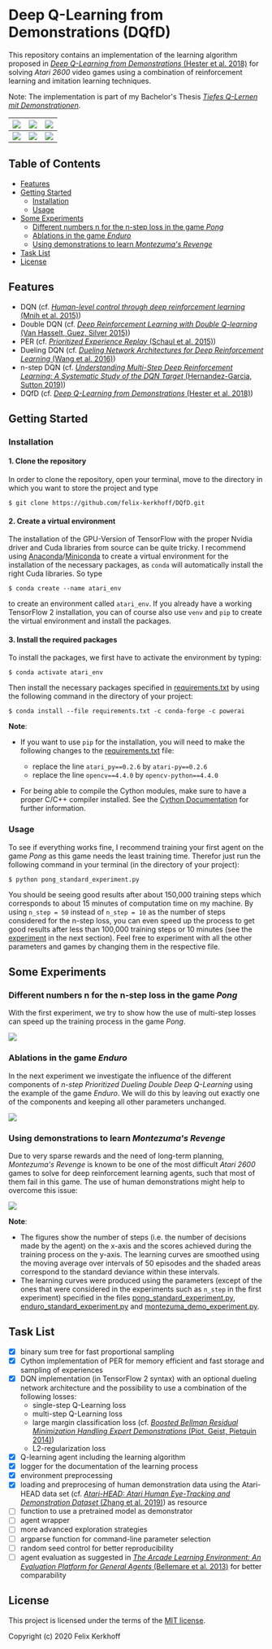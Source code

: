 # Deep Q-Learning from Demonstrations (DQfD)
This repository contains an implementation of the learning algorithm proposed in [*Deep Q-Learning from Demonstrations* (Hester et al. 2018)](https://arxiv.org/pdf/1704.03732.pdf) for solving *Atari 2600* video games using a combination of reinforcement learning and imitation learning techniques.

Note: The implementation is part of my Bachelor's Thesis [*Tiefes Q-Lernen mit Demonstrationen*](https://ins.uni-bonn.de/media/public/publication-media/BA_Skript_Felix_Kerkhoff.pdf).


| ![](figures/pong_score_21.gif) | ![](figures/breakout_score_851.gif) | ![](figures/spaceinvaders_score_3115.gif) |
| :---: | :---: | :---: |
| ![](figures/enduro_score_1815.gif) | ![](figures/mspacman_score_10391.gif) | ![](figures/montezuma_score_8000.gif)|

<!--| :---: | :---: | -->


## Table of Contents
* [Features](#features)
* [Getting Started](#gettingstarted)
    * [Installation](#installation)
    * [Usage](#usage)
* [Some Experiments](#experiments)
    * [Different numbers n for the n-step loss in the game *Pong*](#pongexp)
    * [Ablations in the game *Enduro*](#enduroexp)
    * [Using demonstrations to learn *Montezuma's Revenge*](#montezumaexp)
* [Task List](#todo)
* [License](#license)

## Features <a name="features"></a>
* DQN (cf. [*Human-level control through deep reinforcement learning* (Mnih et al. 2015)](http://klab.tch.harvard.edu/academia/classes/BAI/pdfs/MnihEtAlHassibis15NatureControlDeepRL.pdf))
* Double DQN (cf. [*Deep Reinforcement Learning with Double Q-learning* (Van Hasselt, Guez, Silver 2015)](https://arxiv.org/pdf/1509.06461.pdf))
* PER (cf. [*Prioritized Experience Replay* (Schaul et al. 2015)](https://arxiv.org/pdf/1511.05952.pdf))
* Dueling DQN (cf. [*Dueling Network Architectures for Deep Reinforcement Learning* (Wang et al. 2016)](http://proceedings.mlr.press/v48/wangf16.pdf))
* n-step DQN (cf. [*Understanding Multi-Step Deep Reinforcement Learning: A Systematic Study of the DQN Target* (Hernandez-Garcia, Sutton 2019)](https://arxiv.org/pdf/1901.07510.pdf))
* DQfD (cf. [*Deep Q-Learning from Demonstrations* (Hester et al. 2018)](https://arxiv.org/pdf/1704.03732.pdf))

## Getting Started <a name="gettingstarted"></a>

<!-- ### Dependencies <a name="dependencies"></a>
| Package | Version |
| :--- | :---: |
| Python | 3.7 |
| Tensorflow | 2.1.0 |
| Gym | 0.15.4|
| Numpy | 1.17.4 |
| OpenCV | 4.1.2.30 |
| Pandas | 0.25.3 |
| Cython | 0.29.14 |
-->

### Installation <a name="installation"></a>
#### 1. Clone the repository
In order to clone the repository, open your terminal, move to the directory in which you want to store the project and type
```console
$ git clone https://github.com/felix-kerkhoff/DQfD.git
```

#### 2. Create a virtual environment
The installation of the GPU-Version of TensorFlow with the proper Nvidia driver and Cuda libraries from source can be quite tricky.
I recommend using [Anaconda](https://docs.anaconda.com/anaconda/install/)/[Miniconda](https://docs.conda.io/en/latest/miniconda.html) to create a virtual environment for the installation of the necessary packages, as `conda` will automatically install the right Cuda libraries.
So type
```console
$ conda create --name atari_env
```
to create an environment called `atari_env`. 
If you already have a working TensorFlow 2 installation, you can of course also use `venv` and `pip` to create the virtual environment and install the packages.

#### 3. Install the required packages 
To install the packages, we first have to activate the environment by typing:
```console
$ conda activate atari_env
```
Then install the necessary packages specified in [requirements.txt](requirements.txt) by using the following command in the directory of your project:
```console
$ conda install --file requirements.txt -c conda-forge -c powerai
```

**Note**: 
* If you want to use `pip` for the installation, you will need to make the following changes to the [requirements.txt](requirements.txt) file:
    * replace the line `atari_py==0.2.6` by `atari-py==0.2.6`
    * replace the line `opencv==4.4.0` by `opencv-python==4.4.0`


* For being able to compile the Cython modules, make sure to have a proper C/C++ compiler installed. See the [Cython Documentation](https://cython.readthedocs.io/en/latest/src/quickstart/install.html) for further information.


### Usage <a name="usage"></a>
To see if everything works fine, I recommend training your first agent on the game *Pong* as this game needs the least training time.
Therefor just run the following command in your terminal (in the directory of your project):
```console
$ python pong_standard_experiment.py
```
You should be seeing good results after about 150,000 training steps which corresponds to about 15 minutes of computation time on my machine.
By using `n_step = 50` instead of `n_step = 10` as the number of steps considered for the n-step loss, you can even speed up the process to get good results after less than 100,000 training steps or 10 minutes (see the [experiment](#pongexp) in the next section).
Feel free to experiment with all the other parameters and games by changing them in the respective file.

## Some Experiments <a name="experiments"></a>
### Different numbers n for the n-step loss in the game *Pong* <a name="pongexp"></a>
With the first experiment, we try to show how the use of multi-step losses can speed up the training process in the game *Pong*.

![](figures/pong_nstep.png)

### Ablations in the game *Enduro* <a name="enduroexp"></a>
In the next experiment we investigate the influence of the different components of *n-step Prioritized Dueling Double Deep Q-Learning* using the example of the game *Enduro*. We will do this by leaving out exactly one of the components and keeping all other parameters unchanged.

![](figures/enduro_ablations.png)

### Using demonstrations to learn *Montezuma's Revenge* <a name="montezumaexp"></a>
Due to very sparse rewards and the need of long-term planning, *Montezuma's Revenge* is known to be one of the most difficult *Atari 2600* games to solve for deep reinforcement learning agents, such that most of them fail in this game. The use of human demonstrations might help to overcome this issue:

![](figures/montezuma_dqfd.png)

**Note**: 
* The figures show the number of steps (i.e. the number of decisions made by the agent) on the x-axis and the scores achieved during the training process on the y-axis. The learning curves are smoothed using the moving average over intervals of 50 episodes and the shaded areas correspond to the standard deviance within these intervals.
* The learning curves were produced using the parameters (except of the ones that were considered in the experiments such as `n_step` in the first experiment) specified in the files [pong_standard_experiment.py](pong_standard_experiment.py), [enduro_standard_experiment.py](enduro_standard_experiment.py) and [montezuma_demo_experiment.py](montezuma_demo_experiment.py).

## Task List <a name="todo"></a>
* [x] binary sum tree for fast proportional sampling
* [x] Cython implementation of PER for memory efficient and fast storage and sampling of experiences
* [x] DQN implementation (in TensorFlow 2 syntax) with an optional dueling network architecture and the possibility to use a combination of the following losses:
    * single-step Q-Learning loss
    * multi-step Q-Learning loss
    * large margin classification loss (cf. [*Boosted Bellman Residual Minimization Handling Expert Demonstrations* (Piot, Geist, Pietquin 2014)](http://www.lifl.fr/~pietquin/pdf/ECML_2014_OPMGBP.pdf))
    * L2-regularization loss
* [x] Q-learning agent including the learning algorithm
* [x] logger for the documentation of the learning process
* [x] environment preprocessing
* [x] loading and preprocesing of human demonstration data using the Atari-HEAD data set (cf. [*Atari-HEAD: Atari Human Eye-Tracking and Demonstration Dataset* (Zhang et al. 2019)](https://arxiv.org/pdf/1903.06754.pdf)) as resource
* [ ] function to use a pretrained model as demonstrator
* [ ] agent wrapper
* [ ] more advanced exploration strategies
* [ ] argparse function for command-line parameter selection
* [ ] random seed control for better reproducibility
* [ ] agent evaluation as suggested in [*The Arcade Learning Environment: An Evaluation Platform for General Agents* (Bellemare et al. 2013)](https://arxiv.org/pdf/1207.4708.pdf) for better comparability

## License <a name="license"></a>
This project is licensed under the terms of the [MIT license](LICENSE.md).

Copyright (c) 2020 Felix Kerkhoff

